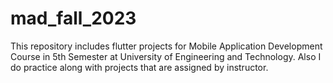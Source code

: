 # mad_fall_2023
This repository includes flutter projects for Mobile Application Development Course in 5th Semester at University of Engineering and Technology. Also I do practice along with projects that are assigned by instructor.
